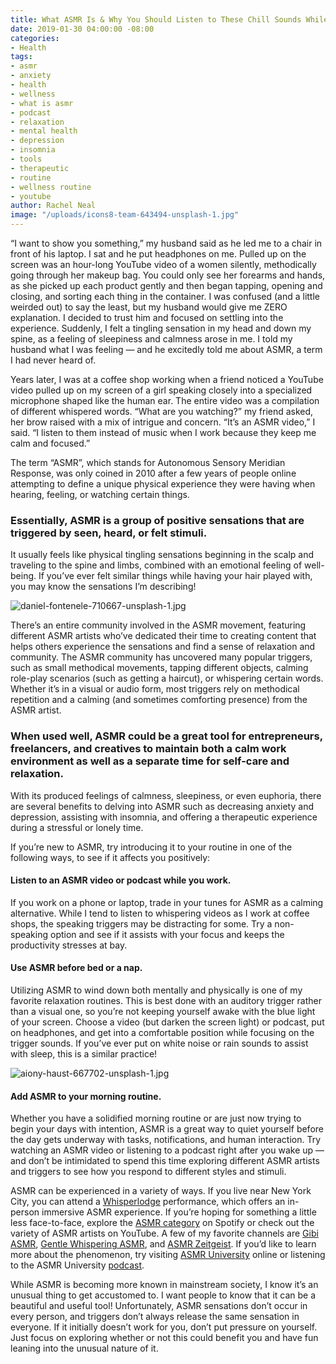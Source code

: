 ```yaml
---
title: What ASMR Is & Why You Should Listen to These Chill Sounds While You Work
date: 2019-01-30 04:00:00 -08:00
categories:
- Health
tags:
- asmr
- anxiety
- health
- wellness
- what is asmr
- podcast
- relaxation
- mental health
- depression
- insomnia
- tools
- therapeutic
- routine
- wellness routine
- youtube
author: Rachel Neal
image: "/uploads/icons8-team-643494-unsplash-1.jpg"
---
```


“I want to show you something,” my husband said as he led me to a chair in front of his laptop. I sat and he put headphones on me. Pulled up on the screen was an hour-long YouTube video of a women silently, methodically going through her makeup bag. You could only see her forearms and hands, as she picked up each product gently and then began tapping, opening and closing, and sorting each thing in the container. I was confused (and a little weirded out) to say the least, but my husband would give me ZERO explanation. I decided to trust him and focused on settling into the experience. Suddenly, I felt a tingling sensation in my head and down my spine, as a feeling of sleepiness and calmness arose in me. I told my husband what I was feeling — and he excitedly told me about ASMR, a term I had never heard of. 

Years later, I was at a coffee shop working when a friend noticed a YouTube video pulled up on my screen of a girl speaking closely into a specialized microphone shaped like the human ear. The entire video was a compilation of different whispered words. “What are you watching?” my friend asked, her brow raised with a mix of intrigue and concern. “It’s an ASMR video,” I said. “I listen to them instead of music when I work because they keep me calm and focused.” 

The term “ASMR”, which stands for Autonomous Sensory Meridian Response, was only coined in 2010 after a few years of people online attempting to define a unique physical experience they were having when hearing, feeling, or watching certain things. 

### Essentially, ASMR is a group of positive sensations that are triggered by seen, heard, or felt stimuli. 

It usually feels like physical tingling sensations beginning in the scalp and traveling to the spine and limbs, combined with an emotional feeling of well-being. If you’ve ever felt similar things while having your hair played with, you may know the sensations I’m describing! 

![daniel-fontenele-710667-unsplash-1.jpg](/uploads/daniel-fontenele-710667-unsplash-1.jpg)

There’s an entire community involved in the ASMR movement, featuring different ASMR artists who’ve dedicated their time to creating content that helps others experience the sensations and find a sense of relaxation and community. The ASMR community has uncovered many popular triggers, such as small methodical movements, tapping different objects, calming role-play scenarios (such as getting a haircut), or whispering certain words. Whether it’s in a visual or audio form, most triggers rely on methodical repetition and a calming (and sometimes comforting presence) from the ASMR artist. 

### When used well, ASMR could be a great tool for entrepreneurs, freelancers, and creatives to maintain both a calm work environment as well as a separate time for self-care and relaxation. 

With its produced feelings of calmness, sleepiness, or even euphoria, there are several benefits to delving into ASMR such as decreasing anxiety and depression, assisting with insomnia, and offering a therapeutic experience during a stressful or lonely time. 

If you’re new to ASMR, try introducing it to your routine in one of the following ways, to see if it affects you positively:

#### Listen to an ASMR video or podcast while you work. 

If you work on a phone or laptop, trade in your tunes for ASMR as a calming alternative. While I tend to listen to whispering videos as I work at coffee shops, the speaking triggers may be distracting for some. Try a non-speaking option and see if it assists with your focus and keeps the productivity stresses at bay. 

#### Use ASMR before bed or a nap. 

Utilizing ASMR to wind down both mentally and physically is one of my favorite relaxation routines. This is best done with an auditory trigger rather than a visual one, so you’re not keeping yourself awake with the blue light of your screen. Choose a video (but darken the screen light) or podcast, put on headphones, and get into a comfortable position while focusing on the trigger sounds. If you’ve ever put on white noise or rain sounds to assist with sleep, this is a similar practice! 

![aiony-haust-667702-unsplash-1.jpg](/uploads/aiony-haust-667702-unsplash-1.jpg) 

#### Add ASMR to your morning routine. 

Whether you have a solidified morning routine or are just now trying to begin your days with intention, ASMR is a great way to quiet yourself before the day gets underway with tasks, notifications, and human interaction. Try watching an ASMR video or listening to a podcast right after you wake up — and don’t be intimidated to spend this time exploring different ASMR artists and triggers to see how you respond to different styles and stimuli. 

ASMR can be experienced in a variety of ways. If you live near New York City, you can attend a [Whisperlodge](https://whisperlodge.nyc/) performance, which offers an in-person immersive ASMR experience. If you’re hoping for something a little less face-to-face, explore the [ASMR category](https://open.spotify.com/search/playlists/ASMR) on Spotify or check out the variety of ASMR artists on YouTube. A few of my favorite channels are [Gibi ASMR](https://www.youtube.com/channel/UCE6acMV3m35znLcf0JGNn7Q), [Gentle Whispering ASMR](https://www.youtube.com/user/GentleWhispering), and [ASMR Zeitgeist](https://www.youtube.com/channel/UCzGEGjOCbgv9z9SF71QyI7g). If you’d like to learn more about the phenomenon, try visiting [ASMR University](https://asmruniversity.com/) online or listening to the ASMR University [podcast](https://itunes.apple.com/us/podcast/asmr-university-podcast/id1036066965?mt=2). 

While ASMR is becoming more known in mainstream society, I know it’s an unusual thing to get accustomed to. I want people to know that it can be a beautiful and useful tool! Unfortunately, ASMR sensations don’t occur in every person, and triggers don’t always release the same sensation in everyone. If it initially doesn’t work for you, don’t put pressure on yourself. Just focus on exploring whether or not this could benefit you and have fun leaning into the unusual nature of it. 